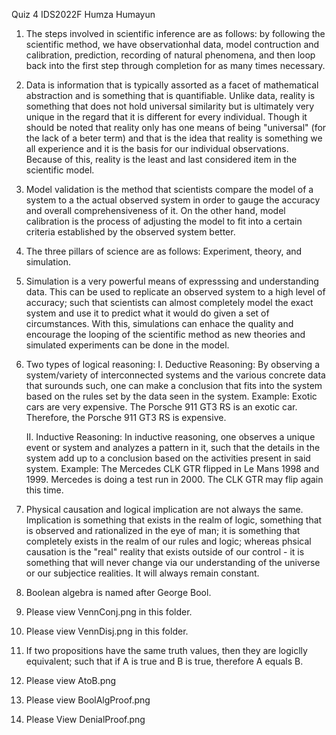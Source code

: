 Quiz 4 IDS2022F Humza Humayun

1. The steps involved in scientific inference are as follows: by following the scientific method, we have observationhal data, model contruction and calibration, prediction, recording of natural phenomena,
and then loop back into the first step through completion for as many times necessary.

2. Data is information that is typically assorted as a facet of mathematical abstraction and is something that is quantifiable. Unlike data, reality is something that does not hold universal similarity but is
ultimately very unique in the regard that it is different for every individual. Though it should be noted that reality only has one means of being "universal" (for the lack of a beter term) and that is 
the idea that reality is something we all experience and it is the basis for our individual observations. Because of this, reality is the least and last considered item in the scientific model.

3. Model validation is the method that scientists compare the model of a system to a the actual observed system in order to gauge the accuracy and overall comprehensiveness of it. On the other hand, 
model calibration is the process of adjusting the model to fit into a certain criteria established by the observed system better.

4. The three pillars of science are as follows: Experiment, theory, and simulation.

5. Simulation is a very powerful means of expresssing and understanding data. This can be used to replicate an observed system to a high level of accuracy; such that scientists can almost completely model
the exact system and use it to predict what it would do given a set of circumstances. With this, simulations can enhace the quality and encourage the looping of the scientific method as new theories and 
simulated experiments can be done in the model. 

6. Two types of logical reasoning:
	I. Deductive Reasoning: By observing a system/variety of interconnected systems and the various concrete data that surounds such, one can make a conclusion that fits into the system based on the 
	rules set by the data seen in the system.
	Example: Exotic cars are very expensive. The Porsche 911 GT3 RS is an exotic car. Therefore, the Porsche 911 GT3 RS is expensive.

	II. Inductive Reasoning: In inductive reasoning, one observes a unique event or system and analyzes a pattern in it, such that the details in the system add up to a conclusion based on the activities 
	present in said system.
	Example: The Mercedes CLK GTR flipped in Le Mans 1998 and 1999. Mercedes is doing a test run in 2000. The CLK GTR may flip again this time.
7. Physical causation and logical implication are not always the same. Implication is something that exists in the realm of logic, something that is observed and rationalized in the eye of man; it is something 
that completely exists in the realm of our rules and logic; whereas phsical causation is the "real" reality that exists outside of our control - it is something that will never change via our understanding of
the universe or our subjectice realities. It will always remain constant.

8. Boolean algebra is named after George Bool.

9. Please view VennConj.png in this folder.

10. Please view VennDisj.png in this folder.

11. If two propositions have the same truth values, then they are logiclly equivalent; such that if A is true and B is true, therefore A equals B.

12. Please view AtoB.png

13. Please view BoolAlgProof.png

14. Please View DenialProof.png

